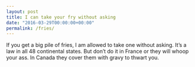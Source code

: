 ```yaml
---
layout: post
title: I can take your fry without asking
date: "2016-03-29T00:00:00+00:00"
permalink: /fries/
---
```


If you get a big pile of fries, I am allowed to take one without asking. It’s a law in all 48 continental states. But don’t do it in France or they will whoop your ass. In Canada they cover them with gravy to thwart you.

